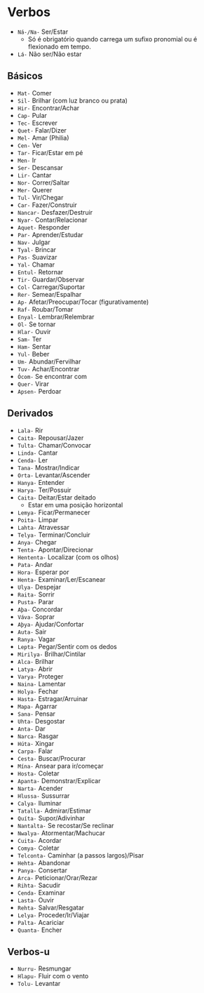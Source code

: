 # Verbos

-   `Ná-/Na-` Ser/Estar
    -   Só é obrigatório quando carrega um sufixo pronomial ou é flexionado em tempo.
-   `Lá-` Não ser/Não estar

## Básicos

-   `Mat-` Comer
-   `Sil-` Brilhar (com luz branco ou prata)
-   `Hir-` Encontrar/Achar
-   `Cap-` Pular
-   `Tec-` Escrever
-   `Quet-` Falar/Dizer
-   `Mel-` Amar (Philia)
-   `Cen-` Ver
-   `Tar-` Ficar/Estar em pé
-   `Men-` Ir
-   `Ser-` Descansar
-   `Lir-` Cantar
-   `Nor-` Correr/Saltar
-   `Mer-` Querer
-   `Tul-` Vir/Chegar
-   `Car-` Fazer/Construir
-   `Nancar-` Desfazer/Destruir
-   `Nyar-` Contar/Relacionar
-   `Aquet-` Responder
-   `Par-` Aprender/Estudar
-   `Nav-` Julgar
-   `Tyal-` Brincar
-   `Pas-` Suavizar
-   `Yal-` Chamar
-   `Entul-` Retornar
-   `Tir-` Guardar/Observar
-   `Col-` Carregar/Suportar
-   `Rer-` Semear/Espalhar
-   `Ap-` Afetar/Preocupar/Tocar (figurativamente)
-   `Raf-` Roubar/Tomar
-   `Enyal-` Lembrar/Relembrar
-   `Ol-` Se tornar
-   `Hlar-` Ouvir
-   `Sam-` Ter
-   `Ham-` Sentar
-   `Yul-` Beber
-   `Um-` Abundar/Fervilhar
-   `Tuv-` Achar/Encontrar
-   `Ócom-` Se encontrar com
-   `Quer-` Virar
-   `Apsen-` Perdoar

## Derivados

-   `Lala-` Rir
-   `Caita-` Repousar/Jazer
-   `Tulta-` Chamar/Convocar
-   `Linda-` Cantar
-   `Cenda-` Ler
-   `Tana-` Mostrar/Indicar
-   `Orta-` Levantar/Ascender
-   `Hanya-` Entender
-   `Harya-` Ter/Possuir
-   `Caita-` Deitar/Estar deitado
    -   Estar em uma posição horizontal
-   `Lemya-` Ficar/Permanecer
-   `Poita-` Limpar
-   `Lahta-` Atravessar
-   `Telya-` Terminar/Concluir
-   `Anya-` Chegar
-   `Tenta-` Apontar/Direcionar
-   `Hententa-` Localizar (com os olhos)
-   `Pata-` Andar
-   `Hora-` Esperar por
-   `Henta-` Examinar/Ler/Escanear
-   `Ulya-` Despejar
-   `Raita-` Sorrir
-   `Pusta-` Parar
-   `Aþa-` Concordar
-   `Váva-` Soprar
-   `Aþya-` Ajudar/Confortar
-   `Auta-` Sair
-   `Ranya-` Vagar
-   `Lepta-` Pegar/Sentir com os dedos
-   `Mirilya-` Brilhar/Cintilar
-   `Alca-` Brilhar
-   `Latya-` Abrir
-   `Varya-` Proteger
-   `Naina-` Lamentar
-   `Holya-` Fechar
-   `Hasta-` Estragar/Arruinar
-   `Mapa-` Agarrar
-   `Sana-` Pensar
-   `Uhta-` Desgostar
-   `Anta-` Dar
-   `Narca-` Rasgar
-   `Húta-` Xingar
-   `Carpa-` Falar
-   `Cesta-` Buscar/Procurar
-   `Mína-` Ansear para ir/começar
-   `Hosta-` Coletar
-   `Apanta-` Demonstrar/Explicar
-   `Narta-` Acender
-   `Hlussa-` Sussurrar
-   `Calya-` Iluminar
-   `Tatalla-` Admirar/Estimar
-   `Quíta-` Supor/Adivinhar
-   `Nantalta-` Se recostar/Se reclinar
-   `Nwalya-` Atormentar/Machucar
-   `Cuita-` Acordar
-   `Comya-` Coletar
-   `Telconta-` Caminhar (a passos largos)/Pisar
-   `Hehta-` Abandonar
-   `Panya-` Consertar
-   `Arca-` Peticionar/Orar/Rezar
-   `Rihta-` Sacudir
-   `Cenda-` Examinar
-   `Lasta-` Ouvir
-   `Rehta-` Salvar/Resgatar
-   `Lelya-` Proceder/Ir/Viajar
-   `Palta-` Acariciar
-   `Quanta-` Encher

## Verbos-u

-   `Nurru-` Resmungar
-   `Hlapu-` Fluir com o vento
-   `Tolu-` Levantar
